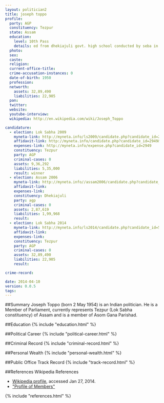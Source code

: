 ```yaml
---
layout: politician2
title: joseph toppo
profile: 
  party: AGP
  constituency: Tezpur
  state: Assam
  education: 
    level: 10th Pass
    details: ed from dhekiajuli govt. high school conducted by seba in 1975 and automobile engineering diploma from don bosco technical school  maligaon gawahati in 1975
  photo: 
  sex: 
  caste: 
  religion: 
  current-office-title: 
  crime-accusation-instances: 0
  date-of-birth: 1950
  profession: 
  networth: 
    assets: 32,89,490
    liabilities: 22,905
  pan: 
  twitter: 
  website: 
  youtube-interview: 
  wikipedia: http://en.wikipedia.com/wiki/Joseph_Toppo

candidature: 
  - election: Lok Sabha 2009
    myneta-link: http://myneta.info/ls2009/candidate.php?candidate_id=2949
    affidavit-link: http://myneta.info/candidate.php?candidate_id=2949&scan=original
    expenses-link: http://myneta.info/expense.php?candidate_id=2949
    constituency: Tezpur 
    party: AGP
    criminal-cases: 0
    assets: 9,36,292
    liabilities: 5,35,000
    result: winner 
  - election: Assam 2006
    myneta-link: http://myneta.info//assam2006/candidate.php?candidate_id=221
    affidavit-link: 
    expenses-link: 
    constituency: Dhekiajuli 
    party: agp
    criminal-cases: 0
    assets: 2,87,619
    liabilities: 1,99,968
    result:  
  - election: Lok Sabha 2014
    myneta-link: http://myneta.info/ls2014/candidate.php?candidate_id=507
    affidavit-link: 
    expenses-link: 
    constituency: Tezpur 
    party: AGP
    criminal-cases: 0
    assets: 32,89,490
    liabilities: 22,905
    result:  

crime-record: 

date: 2014-04-10
version: 0.0.5
tags: 
---
```


##Summary
Joseph Toppo (born 2 May 1954) is an Indian politician. He is a Member of Parliament, currently represents Tezpur (Lok Sabha constituency)  of Assam and is a member of Asom Gana Parishad.


##Education
{% include "education.html" %}


##Political Career
{% include "political-career.html" %}


##Criminal Record
{% include "criminal-record.html" %}


##Personal Wealth
{% include "personal-wealth.html" %}


##Public Office Track Record
{% include "track-record.html" %}


##References
Wikipedia References
- [Wikipedia profile]({{page.profile.wikipedia}}), accessed Jan 27, 2014.
- ["Profile of Members"][wiki1]

[wiki1]: http://164.100.47.132/LssNew/Members/Biography.aspx?mpsno=4438


{% include "references.html" %}
